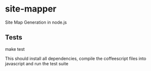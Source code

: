 site-mapper
===========
Site Map Generation in node.js

## Tests ##

make test

This should install all dependencies, compile the coffeescript files into
javascript and run the test suite
